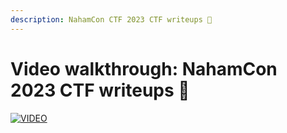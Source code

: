 ```yaml
---
description: NahamCon CTF 2023 CTF writeups 💜
---
```


# Video walkthrough: NahamCon 2023 CTF writeups 💜

[![VIDEO](https://img.youtube.com/vi/XHg_sBD0-es/0.jpg)](https://youtu.be/XHg_sBD0-es "NahamCon 2023 CTF: Web")
